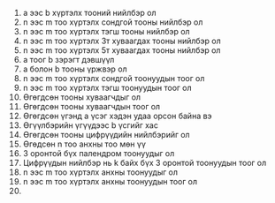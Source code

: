 1. a ээс b хүртэлх тооний нийлбэр ол
2. n ээс m тоо хүртэлх сондгой тооны нийлбэр ол
3. n ээс m тоо хүртэлх тэгш тооны нийлбэр ол
4. n ээс m тоо хүртэлх 3т хуваагдах тооны нийлбэр ол
5. n ээс m тоо хүртэлх 5т хуваагдах тооны нийлбэр ол
7. a тоог b зэрэгт дэвшүүл
8. a болон b тооны үржвэр ол
9. n ээс m тоо хүртэлх сондгой тоонуудын тоог ол
10. n ээс m тоо хүртэлх тэгш тоонуудын тоог ол
11. Өгөгдсөн тооны хуваагчдыг ол
12. Өгөгдсөн тооны хуваагчдын тоог ол
13. Өгөгдсөн үгэнд а үсэг хэдэн удаа орсон байна вэ
14. Өгүүлбэрийн үгүүдээс b үсгийг хас
15. Өгөгдсөн тооны цифрүүдийн нийлбэрийг ол
16. Өгөдсөн n тоо анхны тоо мөн үү
17. 3 оронтой бүх палендром тоонуудыг ол 
18. Цифрүүдын нийлбэр нь k байх бүх 3 оронтой тоонуудын тоог ол
19. n ээс m тоо хүртэлх анхны тоонуудыг ол
20. n ээс m тоо хүртэлх анхны тоонуудын тоог ол
21.
